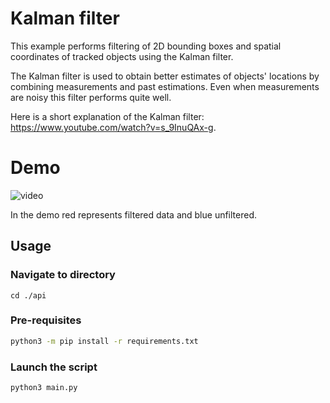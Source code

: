 # Kalman filter
This example performs filtering of 2D bounding boxes and spatial coordinates of tracked objects using the Kalman filter.

The Kalman filter is used to obtain better estimates of objects' locations by combining measurements and past estimations. Even when measurements are noisy this filter performs quite well.

Here is a short explanation of the Kalman filter: https://www.youtube.com/watch?v=s_9InuQAx-g.

# Demo

![video](https://user-images.githubusercontent.com/69462196/197813200-236e950e-3dda-403f-b5cd-8d11f0e86124.gif)

In the demo red represents filtered data and blue unfiltered.

## Usage

### Navigate to directory

```
cd ./api
```

### Pre-requisites

```bash
python3 -m pip install -r requirements.txt
```

### Launch the script

```bash
python3 main.py
```